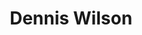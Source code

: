 ---
title: "Dennis Wilson"
summary: "Dennis Carl Wilson was an American musician who co-founded the Beach Boys. He is best remembered as their drummer and as the middle brother of bandmates Brian and Carl Wilson. Dennis was the only true surfer in the Beach Boys, and his personal life exemplified the \"California Myth\" that the band's early songs often celebrated. He was also known for his association with the Manson Family and for co-starring in the 1971 film Two-Lane Blacktop.
Wilson served mainly on drums and backing vocals for the Beach Boys. His playing can be heard on many of the group's hits, belying the popular misconception that he was always replaced on record by studio musicians. He originally had few lead vocals on the band's songs, but his prominence as a singer-songwriter increased following their 1968 album Friends. His music is characterized for reflecting his \"edginess\" and \"little of his happy charm\". His original songs for the group included \"Little Bird\" and \"Forever\" . Friends and biographers have asserted that he was an uncredited writer on \"You Are So Beautiful\", a 1974 hit for Joe Cocker frequently performed by Wilson in concert.During his final years, Wilson struggled with alcoholism and the use of other drugs , exacerbating longstanding tensions with some of his bandmates. His solo album, Pacific Ocean Blue , was released to warm reviews and moderate sales comparable to those of contemporaneous Beach Boys albums. Sessions for a follow-up, Bambu, disintegrated before his death. In 1983, Wilson drowned at age 39. In 1988, he was posthumously inducted into the Rock and Roll Hall of Fame as a member of the Beach Boys."
image: "dennis-wilson.jpg"
apple_music_artist_url: "None"
wikipedia_url: "https://en.wikipedia.org/wiki/Dennis_Wilson"
---